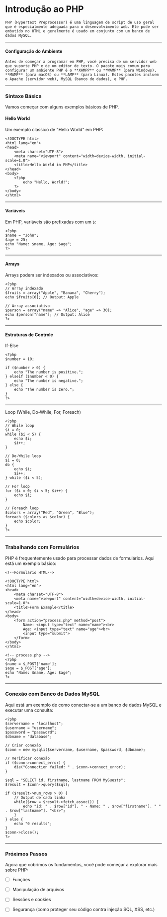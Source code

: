 
# Introdução ao PHP
 	PHP (Hypertext Preprocessor) é uma linguagem de script de uso geral que é especialmente adequada para o desenvolvimento web. Ele pode ser embutido no HTML e geralmente é usado em conjunto com um banco de dados MySQL.
***
#### Configuração do Ambiente

	Antes de começar a programar em PHP, você precisa de um servidor web que suporte PHP e de um editor de texto. O pacote mais comum para configurar um ambiente PHP é o **XAMPP** ou **WAMP** (para Windows), **MAMP** (para macOS) ou **LAMP** (para Linux). Estes pacotes incluem o Apache (servidor web), MySQL (banco de dados), e PHP.
***
### Sintaxe Básica

Vamos começar com alguns exemplos básicos de PHP.

#### Hello World

Um exemplo clássico de "Hello World" em PHP:
```
<!DOCTYPE html>
<html lang="en">
<head>
    <meta charset="UTF-8">
    <meta name="viewport" content="width=device-width, initial-scale=1.0">
    <title>Hello World in PHP</title>
</head>
<body>
    <?php
        echo "Hello, World!";
    ?>
</body>
</html>

```
***
#### Variáveis

Em PHP, variáveis são prefixadas com um `$`:
```
<?php
$name = "John";
$age = 25;
echo "Name: $name, Age: $age";
?>

```
***
#### Arrays

Arrays podem ser indexados ou associativos:
```
<?php
// Array indexado
$fruits = array("Apple", "Banana", "Cherry");
echo $fruits[0]; // Output: Apple

// Array associativo
$person = array("name" => "Alice", "age" => 30);
echo $person["name"]; // Output: Alice
?>

```
***

#### Estruturas de Controle

If-Else
```
<?php
$number = 10;

if ($number > 0) {
    echo "The number is positive.";
} elseif ($number < 0) {
    echo "The number is negative.";
} else {
    echo "The number is zero.";
}
?>

```
***

Loop (While, Do-While, For, Foreach)
```
<?php
// While loop
$i = 0;
while ($i < 5) {
    echo $i;
    $i++;
}

// Do-While loop
$i = 0;
do {
    echo $i;
    $i++;
} while ($i < 5);

// For loop
for ($i = 0; $i < 5; $i++) {
    echo $i;
}

// Foreach loop
$colors = array("Red", "Green", "Blue");
foreach ($colors as $color) {
    echo $color;
}
?>

```
***

### Trabalhando com Formulários

PHP é frequentemente usado para processar dados de formulários. Aqui está um exemplo básico:
```
<!--Formulario HTML-->

<!DOCTYPE html>
<html lang="en">
<head>
    <meta charset="UTF-8">
    <meta name="viewport" content="width=device-width, initial-scale=1.0">
    <title>Form Example</title>
</head>
<body>
    <form action="process.php" method="post">
        Name: <input type="text" name="name"><br>
        Age: <input type="text" name="age"><br>
        <input type="submit">
    </form>
</body>
</html>

<!-- process.php -->
<?php
$name = $_POST['name'];
$age = $_POST['age'];
echo "Name: $name, Age: $age";
?>

```

***

### Conexão com Banco de Dados MySQL

Aqui está um exemplo de como conectar-se a um banco de dados MySQL e executar uma consulta:
```
<?php
$servername = "localhost";
$username = "username";
$password = "password";
$dbname = "database";

// Criar conexão
$conn = new mysqli($servername, $username, $password, $dbname);

// Verificar conexão
if ($conn->connect_error) {
    die("Connection failed: " . $conn->connect_error);
}

$sql = "SELECT id, firstname, lastname FROM MyGuests";
$result = $conn->query($sql);

if ($result->num_rows > 0) {
    // Output de cada linha
    while($row = $result->fetch_assoc()) {
        echo "id: " . $row["id"]. " - Name: " . $row["firstname"]. " " . $row["lastname"]. "<br>";
    }
} else {
    echo "0 results";
}
$conn->close();
?>

```
***
### Próximos Passos

Agora que cobrimos os fundamentos, você pode começar a explorar mais sobre PHP:

- [ ] Funções
- [ ]  Manipulação de arquivos
- [ ] Sessões e cookies
- [ ]  Segurança (como proteger seu código contra injeção SQL, XSS, etc.)

